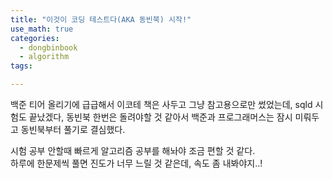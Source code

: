 ```yaml
---
title: "이것이 코딩 테스트다(AKA 동빈북) 시작!"
use_math: true
categories:
  - dongbinbook
  - algorithm
tags:

---
```



백준 티어 올리기에 급급해서 이코테 책은 사두고 그냥 참고용으로만 썼었는데, sqld 시험도 끝났겠다, 동빈북 한번은 돌려야할 것 같아서 백준과 프로그래머스는 잠시 미뤄두고 동빈북부터 풀기로 결심했다.  



시험 공부 안할때 빠르게 알고리즘 공부를 해놔야 조금 편할 것 같다.  
하루에 한문제씩 풀면 진도가 너무 느릴 것 같은데, 속도 좀 내봐야지..!  
